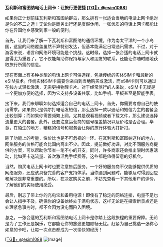 **瓦利斯和富图纳电话上网卡：让旅行更便捷 [[TG💪+ @esim1088](https://t.me/s/esim1088)]**

如果你正计划前往瓦利斯和富图纳群岛，那么拥有一张适合当地的电话上网卡绝对是你的不二之选！无论你是商务出行还是度假休闲，一张优质的电话上网卡都能让你在异国他乡感受到家一般的便利。

首先，让我们来了解一下瓦利斯和富图纳的通信环境。作为南太平洋的一个小岛国，这里的网络覆盖虽然不算特别发达，但基本能满足日常通讯需求。不过，对于游客来说，语言和网络环境可能是个挑战。这时候，选择一张合适的电话上网卡就显得尤为重要了。它不仅能帮助你保持与家人和朋友的联系，还能让你随时随地获取旅行所需的信息。

现在市面上有多种类型的电话上网卡可供选择，包括传统的实体SIM卡和最新的eSIM技术。传统实体SIM卡需要你亲自到当地购买或激活，而eSIM卡则可以通过在线方式轻松激活，无需更换物理卡片。对于经常旅行的人来说，eSIM卡无疑是一个更加方便的选择，因为它支持多设备共享，比如手机、平板甚至是智能手表。

接下来，我们来聊聊如何选择适合自己的电话上网卡。首先，你需要考虑自己的使用需求。如果你只是偶尔打电话发短信，那么选择一款以通话和短信为主的套餐会比较划算；而如果你需要频繁上网，尤其是观看视频或者下载文件，那么建议选择流量更大的套餐。此外，还要注意运营商的信号覆盖情况以及价格是否合理。毕竟，在陌生的地方，糟糕的信号和服务会让你的旅行体验大打折扣。

除了功能上的考量，性价比也是不可忽视的一环。在瓦利斯和富图纳这样的地方，网络服务的价格可能会比国内高出不少。因此，提前做好功课，对比不同服务商提供的方案，可以帮助你节省一笔不小的开支。同时，许多商家还会推出限时优惠活动，比如买卡送流量、首次激活免手续费等，这些都是值得留意的好机会。

当然，购买电话上网卡时也要注意售后服务。一个好的服务商不仅能够提供优质的网络服务，还应该具备完善的客户支持体系。当你遇到问题时，能够及时得到回应和解决是非常重要的。所以，在决定购买之前，不妨先查看一下其他用户的评价，了解他们的实际使用感受。

最后，别忘了带上你的充电宝和备用电源！即使有了稳定的网络连接，电量不足也会让人措手不及。确保你的设备始终处于满电状态，这样无论是在探索新景点还是处理紧急事务时，都不会因为没电而陷入困境。

总之，一张合适的瓦利斯和富图纳电话上网卡是你踏上这段旅程的重要保障。无论是为了工作还是娱乐，它都能让你的旅途更加顺畅无忧。赶紧为自己挑选一张称心如意的卡吧，让每一次点击都成为一次愉快的经历！

[[TG💪+ @esim1088](https://t.me/s/esim1088) ![Image](https://i.postimg.cc/4NQfJmqS/Snipaste-2025-05-13-00-14-12.png)]